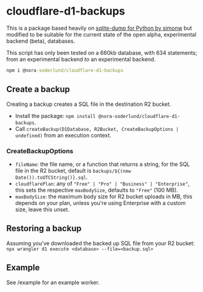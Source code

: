 # cloudflare-d1-backups
This is a package based heavily on [sqlite-dump for Python by simonw](https://github.com/simonw/sqlite-dump/blob/main/sqlite_dump/__init__.py) but modified to be suitable for the current state of the open alpha, experimental backend (beta), databases.

This script has only been tested on a 660kb database, with 634 statements; from an experimental backend *to* an experimental backend.

```cmd
npm i @nora-soderlund/cloudflare-d1-backups
```

## Create a backup
Creating a backup creates a SQL file in the destination R2 bucket.

- Install the package: `npm install @nora-soderlund/cloudflare-d1-backups`.
- Call `createBackup(D1Database, R2Bucket, CreateBackupOptions | undefined)` from an execution context.

### CreateBackupOptions
- `fileName`: the file name, or a function that returns a string, for the SQL file in the R2 bucket, default is `backups/${(new Date()).toUTCString()}.sql`.
- `cloudflarePlan`: any of `"Free" | "Pro" | "Business" | "Enterprise"`, this sets the respective `maxBodySize`, defaults to `"Free"` (100 MB).
- `maxBodySize`: the maximum body size for R2 bucket uploads in MB, this depends on your plan, unless you're using Enterprise with a custom size, leave this unset.

## Restoring a backup
Assuming you've downloaded the backed up SQL file from your R2 bucket: `npx wrangler d1 execute <database> --file=<backup.sql>`

## Example
See /example for an example worker.
